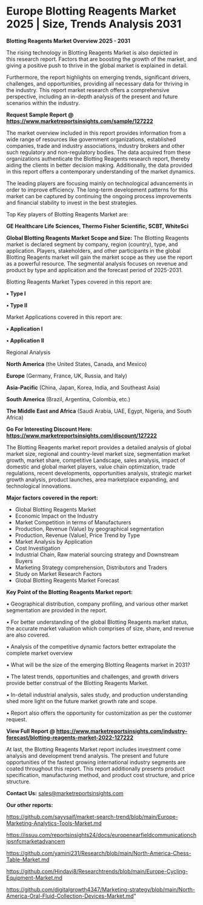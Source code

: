 # Europe Blotting Reagents Market 2025 | Size, Trends Analysis 2031

<Strong> Blotting Reagents Market Overview 2025 - 2031</strong>

The rising technology in Blotting Reagents Market is also depicted in this research report. Factors that are boosting the growth of the market, and giving a positive push to thrive in the global market is explained in detail.

Furthermore, the report highlights on emerging trends, significant drivers, challenges, and opportunities, providing all necessary data for thriving in the industry. This report market research offers a comprehensive perspective, including an in-depth analysis of the present and future scenarios within the industry.

<strong>Request Sample Report @ <a href=https://www.marketreportsinsights.com/sample/127222>https://www.marketreportsinsights.com/sample/127222</a></strong>

The market overview included in this report provides information from a wide range of resources like government organizations, established companies, trade and industry associations, industry brokers and other such regulatory and non-regulatory bodies. The data acquired from these organizations authenticate the Blotting Reagents research report, thereby aiding the clients in better decision making. Additionally, the data provided in this report offers a contemporary understanding of the market dynamics.

The leading players are focusing mainly on technological advancements in order to improve efficiency. The long-term development patterns for this market can be captured by continuing the ongoing process improvements and financial stability to invest in the best strategies.

Top Key players of Blotting Reagents Market are:

<strong>GE Healthcare Life Sciences, Thermo Fisher Scientific, SCBT, WhiteSci</strong>

<strong><b>Global Blotting Reagents Market Scope and Size:</b></strong>
The Blotting Reagents market is declared segment by company, region (country), type, and application. Players, stakeholders, and other participants in the global Blotting Reagents market will gain the market scope as they use the report as a powerful resource. The segmental analysis focuses on revenue and product by type and application and the forecast period of 2025-2031.

Blotting Reagents Market Types covered in this report are:

<strong>• Type I

• Type II</strong>

Market Applications covered in this report are:

<strong>• Application I

• Application II</strong> 

Regional Analysis

<strong>North America</strong> (the United States, Canada, and Mexico)

<strong>Europe</strong> (Germany, France, UK, Russia, and Italy)

<strong>Asia-Pacific</strong> (China, Japan, Korea, India, and Southeast Asia)

<strong>South America</strong> (Brazil, Argentina, Colombia, etc.)

<strong>The Middle East and Africa</strong> (Saudi Arabia, UAE, Egypt, Nigeria, and South Africa)

<strong>Go For Interesting Discount Here: <a href=https://www.marketreportsinsights.com/discount/127222>https://www.marketreportsinsights.com/discount/127222</a></strong>

The Blotting Reagents market report provides a detailed analysis of global market size, regional and country-level market size, segmentation market growth, market share, competitive Landscape, sales analysis, impact of domestic and global market players, value chain optimization, trade regulations, recent developments, opportunities analysis, strategic market growth analysis, product launches, area marketplace expanding, and technological innovations.

<strong><b>Major factors covered in the report:</b></strong>
<ul>
  <li>Global Blotting Reagents Market </li>
  <li>Economic Impact on the Industry</li>
  <li>Market Competition in terms of Manufacturers</li>
  <li>Production, Revenue (Value) by geographical segmentation</li>
  <li>Production, Revenue (Value), Price Trend by Type</li>
  <li>Market Analysis by Application</li>
  <li>Cost Investigation</li>
  <li>Industrial Chain, Raw material sourcing strategy and Downstream Buyers</li>
  <li>Marketing Strategy comprehension, Distributors and Traders</li>
  <li>Study on Market Research Factors</li>
  <li>Global Blotting Reagents Market Forecast</li>
</ul>

<strong><b>Key Point of the Blotting Reagents Market report:</b></strong>

• Geographical distribution, company profiling, and various other market segmentation are provided in the report.

• For better understanding of the global Blotting Reagents market status, the accurate market valuation which comprises of size, share, and revenue are also covered.

• Analysis of the competitive dynamic factors better extrapolate the complete market overview

• What will be the size of the emerging Blotting Reagents market in 2031?

• The latest trends, opportunities and challenges, and growth drivers provide better construal of the Blotting Reagents Market.

• In-detail industrial analysis, sales study, and production understanding shed more light on the future market growth rate and scope.

• Report also offers the opportunity for customization as per the customer request.

<strong><b>View Full Report @ <a href=https://www.marketreportsinsights.com/industry-forecast/blotting-reagents-market-2022-127222>https://www.marketreportsinsights.com/industry-forecast/blotting-reagents-market-2022-127222</a></b></strong>


At last, the Blotting Reagents Market report includes investment come analysis and development trend analysis. The present and future opportunities of the fastest growing international industry segments are coated throughout this report. This report additionally presents product specification, manufacturing method, and product cost structure, and price structure.

<strong>Contact Us:</strong>
sales@marketreportsinsights.com

<strong>Our other reports:</strong>

<a href=https://github.com/sayysaif/market-search-trend/blob/main/Europe-Marketing-Analytics-Tools-Market.md>https://github.com/sayysaif/market-search-trend/blob/main/Europe-Marketing-Analytics-Tools-Market.md</a>

<a href=https://issuu.com/reportsinsights24/docs/europenearfieldcommunicationchipsnfcmarketadvancem>https://issuu.com/reportsinsights24/docs/europenearfieldcommunicationchipsnfcmarketadvancem</a>

<a href=https://github.com/yamini231/Research/blob/main/North-America-Chess-Table-Market.md>https://github.com/yamini231/Research/blob/main/North-America-Chess-Table-Market.md</a>

<a href=https://github.com/Hindavi8/Researchtrends/blob/main/Europe-Cycling-Equipment-Market.md>https://github.com/Hindavi8/Researchtrends/blob/main/Europe-Cycling-Equipment-Market.md</a>

<a href=https://github.com/digitalgrowth4347/Marketing-strategy/blob/main/North-America-Oral-Fluid-Collection-Devices-Market.md>https://github.com/digitalgrowth4347/Marketing-strategy/blob/main/North-America-Oral-Fluid-Collection-Devices-Market.md</a>"
